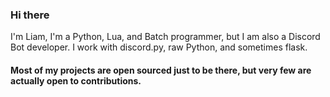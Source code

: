 ### Hi there 

I'm Liam, I'm a Python, Lua, and Batch programmer, but I am also a Discord Bot developer. I work with discord.py, raw Python, and sometimes flask.

#### Most of my projects are open sourced just to be there, but very few are actually open to contributions. 
